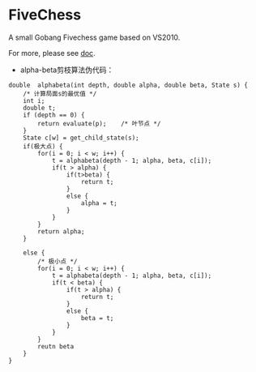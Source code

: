 # FiveChess
A small Gobang Fivechess game based on VS2010.

For more, please see [doc](https://github.com/Hzwcode/FiveChess/tree/master/doc).

- alpha-beta剪枝算法伪代码：

```
double	alphabeta(int depth, double alpha, double beta, State s) {
	/* 计算局面s的最优值 */
	int i;
	double t;
	if (depth == 0) {
		return evaluate(p);    /* 叶节点 */
	}
	State c[w] = get_child_state(s);
	if(极大点) {
		for(i = 0; i < w; i++) {
			t = alphabeta(depth - 1; alpha, beta, c[i]);
			if(t > alpha) {
				if(t>beta) {
					return t;
				}
				else {
					alpha = t;
				}
			}
		}
		return alpha;
	}

	else {
		/* 极小点 */
		for(i = 0; i < w; i++) {
			t = alphabeta(depth - 1; alpha, beta, c[i]);
			if(t < beta) {
				if(t > alpha) {
					return t;
				}
				else {
					beta = t;
				}
			}
		}
		reutn beta
	}
}
```
